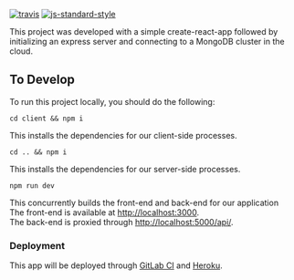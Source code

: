 [![travis](https://img.shields.io/travis/standard/eslint-config-standard/master.svg)](https://travis-ci.org/standard/eslint-config-standard)
[![js-standard-style](https://img.shields.io/badge/code%20style-standard-brightgreen.svg)](http://standardjs.com)

This project was developed with a simple create-react-app followed by initializing an express server and connecting to a MongoDB cluster in the cloud.

## To Develop

To run this project locally, you should do the following:

`cd client && npm i`

This installs the dependencies for our client-side processes.

`cd .. && npm i`

This installs the dependencies for our server-side processes.

`npm run dev`

This concurrently builds the front-end and back-end for our application<br />
The front-end is available at [http://localhost:3000](http://localhost:3000).<br/>
The back-end is proxied through [http://localhost:5000/api/](http://localhost:5000/api/game/nyamlb).

### Deployment

This app will be deployed through [GitLab CI](https://gitlab.com/colinharfst/example-site) and [Heroku](https://www.heroku.com).
